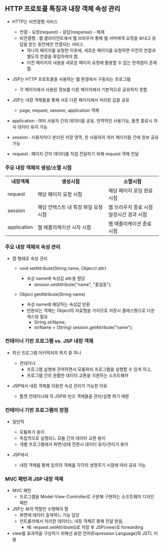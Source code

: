 ## HTTP 프로토콜 특징과 내장 객체 속성 관리
- HTTP는 비연결형 서비스
  - 연결 - 요청(request) - 응답(response) - 해제
  - 비연결형 : 웹 클라이언트에서 웹 브라우저 통해 웹 서버에게 요청을 보내고 응답을 받는 동안에만 연결되는 서비스.
    - 하나의 페이지를 요청한 이후에, 새로운 페이지를 요청하면 이전의 연결과 별도의 연결을 확립하여야 함.
    - 이전 페이지의 내용을 새로운 페이지 요청에 활용할 수 없는 한계점이 존재 함.
 
- JSP는 HTTP 프로토콜을 사용하는 웹 환경에서 구동되는 프로그램
  - 각 페이지에서 사용된 정보를 다른 페이지에서 기본적으로 공유하지 못함.

- JSP는 내장 객체들을 통해 서로 다른 페이지에서 처리된 값을 공유
  - page, request, session, application 객체

- application : 여러 사용자 간의 데이터를 공유, 전역적인 사용가능, 톰캣 종료시 까지 데이터 유지 가능
- session : 사용자마다 분리된 저장 영역, 한 사용자의 여러 페이지들 간에 정보 공유 가능
- request : 페이지 간의 데이터를 직접 전달하기 위해 request 객체 전달

### 주요 내장 객체의 생성/소멸 시점
<table>
  <th> 내장객체
  <th> 생성시점
  <th> 소멸시점
  <tr>
    <td> request
    <td> 해당 페이지 요청 시점
    <td> 해당 페이지 로딩 완료 시점
  <tr>
    <td> session
    <td> 해당 컨텍스트 내 특정 파일 요청 시점
    <td> 웹 브라우저 종료 시점 <br> 일정시간 경과 시점
  <tr>
    <td> application
    <td> 웹 애플리케이션 시작 시점
    <td> 웹 애플리케이션 종료 시점
</table>

### 주요 내장 객체의 속성 관리
- 맵 형태로 속성 관리
  - void setAttribute(String name, Objecct attr)
    - 속성 name에 속성값 attr을 할당
      - session.setAttribute("name", "홍길동");
  
  - Object getAttribute(String name)
      - 속성 name에 해당하는 속성값 반환
      - 반환되는 객체는 Object의 자료형을 가지므로 저장시 클래스형으로 다운 캐스팅 필요
        - String strName;
        - strName = (String) session.getAttribute("name");
      
### 컨테이너 기반 프로그램 vs. JSP 내장 객체
- 최신 프로그램 아키텍처의 특지 중 하나
  - 컨테이너
    - 프로그램 실행에 관여하면서 모듈화되 프로그램을 실행할 수 있게 하고,
    - 프로그램 간의 원활한 데이터 교환을 지원하는 소프트웨어

- JSP에서 내장 객체를 이용한 속성 관리가 가능한 이유
  - 톰캣 컨테이너에 의 JSP와 빈즈 객체들을 관리/실행 하기 때문

### 컨테이너 기반 프로그램의 장점
- 일반적
  - 모듈화가 용이
  - 독립적으로 실행되느 모듈 간의 데이터 교환 용이
  - 개별 프로그램에서 화면/상태 전환시 데이터 유지/관리가 용이
      
- JSP에서
  - 내장 객체를 통해 임의의 객체를 각각의 생명주기 시점에 따라 공유 가능

### MVC 패턴과 JSP 내장 객체
- MVC 패턴
  - 프로그램을 Model-View-Controller로 구분해 구현하는 소프트웨어 디자인 패턴
- JSP는 뷰의 역할만 수행해야 함
  - 화면에 데이터 출력하느 기능 담당
  - 컨트롤러에서 처리한 데이터느 내장 객체르 통해 전달 받음.
    - 예: request.setAttribute()로 저장 후 JSP(view)로 forwarding
- view를 효과적을 구성하기 위해선 표현 언어(Expression Language)와 JSTL 이용

